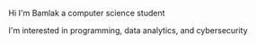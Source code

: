 Hi I'm Bamlak a computer science student

I'm interested in programming, data analytics, and cybersecurity


